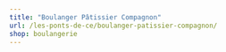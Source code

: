 ```yaml
---
title: "Boulanger Pâtissier Compagnon"
url: /les-ponts-de-ce/boulanger-patissier-compagnon/
shop: boulangerie
---
```

